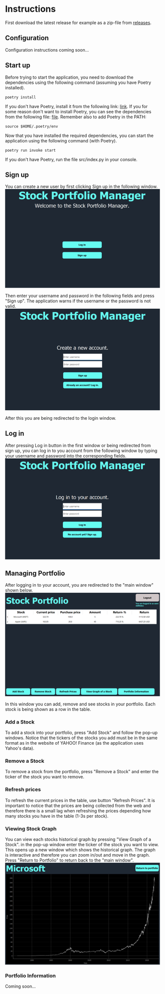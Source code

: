 # Instructions
First download the latest release for example as a zip-file from [releases](https://github.com/shiftleino/stockPortfolio/releases).

## Configuration
Configuration instructions coming soon...

## Start up
Before trying to start the application, you need to download the dependencies using the following command (assuming you have Poetry installed).
```console 
poetry install
```
If you don't have Poetry, install it from the following link: [link](https://python-poetry.org/docs/#installation). If you for some reason don't want to install Poetry, you can see the dependencies from the following file: [file](https://github.com/shiftleino/stockPortfolio/blob/main/pyproject.toml). Remember also to add Poetry in the PATH:
```console
source $HOME/.poetry/env
```

Now that you have installed the required dependencies, you can start the application using the following command (with Poetry).
```console
poetry run invoke start
```

If you don't have Poetry, run the file src/index.py in your console.

## Sign up
You can create a new user by first clicking Sign up in the following window.
![First Window](../images/first_win.png)

Then enter your username and password in the following fields and press "Sign up". The application warns if the username or the password is not valid. 
![Sign Up](../images/signup_win.png)

After this you are being redirected to the login window.

## Log in
After pressing Log in button in the first window or being redirected from sign up, you can log in to you account from the following window by typing your username and password into the corresponding fields.
![Log in](../images/login_win.png)

## Managing Portfolio
After logging in to your account, you are redirected to the "main window" shown below. 
![Log in](../images/main_win.png)

In this window you can add, remove and see stocks in your portfolio. Each stock is being shown as a row in the table. 

### Add a Stock
To add a stock into your portfolio, press "Add Stock" and follow the pop-up windows. Notice that the tickers of the stocks you add must be in the same format as in the website of YAHOO! Finance (as the application uses Yahoo's data).

### Remove a Stock
To remove a stock from the portfolio, press "Remove a Stock" and enter the ticker of the stock you want to remove.

### Refresh prices
To refresh the current prices in the table, use button "Refresh Prices". It is important to notice that the prices are being collected from the web and therefore there is a small lag when refreshing the prices depending how many stocks you have in the table (1-3s per stock).

### Viewing Stock Graph
You can view each stocks historical graph by pressing "View Graph of a Stock". in the pop-up window enter the ticker of the stock you want to view. This opens up a new window which shows the historical graph. The graph is interactive and therefore you can zoom in/out and move in the graph. Press "Return to Portfolio" to return back to the "main window". 
![Stock Graph](../images/graph_win.png)

### Portfolio Information
Coming soon...
